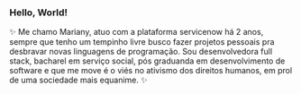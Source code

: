 ### Hello, World! 

:sparkles: Me chamo Mariany, atuo com a plataforma servicenow há 2 anos, sempre que tenho um tempinho livre busco fazer projetos pessoais pra desbravar novas linguagens de programação. Sou desenvolvedora full stack, bacharel em serviço social, pós graduanda em desenvolvimento de software e que me move é o viés no ativismo dos direitos humanos, em prol de uma sociedade mais equanime. :sparkles:
<!--
**marianyqueiroz/marianyqueiroz** is a ✨ _special_ ✨ repository because its `README.md` (this file) appears on your GitHub profile.


[![Top Langs](https://github-readme-stats.vercel.app/api/top-langs/?username=marianyqueiroz&layout=compact)](https://github.com/marianyqueiroz/github-readme-stats)
